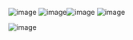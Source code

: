 ![image](https://user-images.githubusercontent.com/30964883/123341468-97095c00-d513-11eb-9edd-d0d685c91c4d.png)
![image](https://user-images.githubusercontent.com/30964883/123341352-6fb28f00-d513-11eb-95ec-fc5cb4a201db.png)![image](https://user-images.githubusercontent.com/30964883/123357426-1eb09400-d52f-11eb-8721-5e855c6ed1e9.png)
![image](https://user-images.githubusercontent.com/30964883/123357462-2bcd8300-d52f-11eb-8362-3238af220c4b.png)

![image](https://user-images.githubusercontent.com/30964883/123357399-12c4d200-d52f-11eb-9958-347ae1cb22e0.png)

